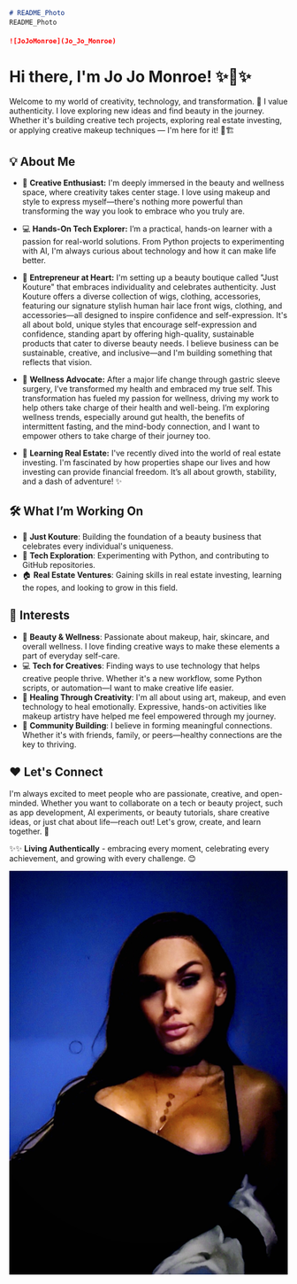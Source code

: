  ```markdown
 # README_Photo
 README_Photo

 ![JoJoMonroe](Jo_Jo_Monroe)
 ```
# Hi there, I'm Jo Jo Monroe! ✨👋✨

Welcome to my world of creativity, technology, and transformation. 🌟 I value authenticity. I love exploring new ideas and find beauty in the journey. Whether it's building creative tech projects, exploring real estate investing, or applying creative makeup techniques — I'm here for it! 💄🏗️

## 💡 About Me

- 🎨 **Creative Enthusiast:** I'm deeply immersed in the beauty and wellness space, where creativity takes center stage. I love using makeup and style to express myself—there's nothing more powerful than transforming the way you look to embrace who you truly are.

- 💻 **Hands-On Tech Explorer:** I’m a practical, hands-on learner with a passion for real-world solutions. From Python projects to experimenting with AI, I'm always curious about technology and how it can make life better.

- 💼 **Entrepreneur at Heart:** I'm setting up a beauty boutique called "Just Kouture" that embraces individuality and celebrates authenticity. Just Kouture offers a diverse collection of wigs, clothing, accessories, featuring our signature  stylish human hair lace front wigs, clothing, and accessories—all designed to inspire confidence and self-expression. It's all about bold, unique styles that encourage self-expression and confidence, standing apart by offering high-quality, sustainable products that cater to diverse beauty needs. I believe business can be sustainable, creative, and inclusive—and I'm building something that reflects that vision.

- 🌸 **Wellness Advocate:** After a major life change through gastric sleeve surgery, I’ve transformed my health and embraced my true self. This transformation has fueled my passion for wellness, driving my work to help others take charge of their health and well-being. I’m exploring wellness trends, especially around gut health, the benefits of intermittent fasting, and the mind-body connection, and I want to empower others to take charge of their journey too.

- 🏡 **Learning Real Estate:** I've recently dived into the world of real estate investing. I'm fascinated by how properties shape our lives and how investing can provide financial freedom. It’s all about growth, stability, and a dash of adventure! ✨

## 🛠️ What I’m Working On

- 💅 **Just Kouture**: Building the foundation of a beauty business that celebrates every individual's uniqueness.
- 🤖 **Tech Exploration**: Experimenting with Python, and contributing to GitHub repositories.
- 🏠 **Real Estate Ventures**: Gaining skills in real estate investing, learning the ropes, and looking to grow in this field.

## 🌱 Interests

- 💄 **Beauty & Wellness**: Passionate about makeup, hair, skincare, and overall wellness. I love finding creative ways to make these elements a part of everyday self-care.
- 💻 **Tech for Creatives**: Finding ways to use technology that helps creative people thrive. Whether it's a new workflow, some Python scripts, or automation—I want to make creative life easier.
- 🎨 **Healing Through Creativity**: I'm all about using art, makeup, and even technology to heal emotionally. Expressive, hands-on activities like makeup artistry have helped me feel empowered through my journey.
- 🤝 **Community Building**: I believe in forming meaningful connections. Whether it's with friends, family, or peers—healthy connections are the key to thriving.

## ❤️ Let's Connect

I'm always excited to meet people who are passionate, creative, and open-minded. Whether you want to collaborate on a tech or beauty project, such as app development, AI experiments, or beauty tutorials, share creative ideas, or just chat about life—reach out! Let's grow, create, and learn together. 🚀

&#x20;&#x20;

✨✨ **Living Authentically** - embracing every moment, celebrating every achievement, and growing with every challenge. 😊

![JoJoMonroe](Jo_Jo_Monroe)
